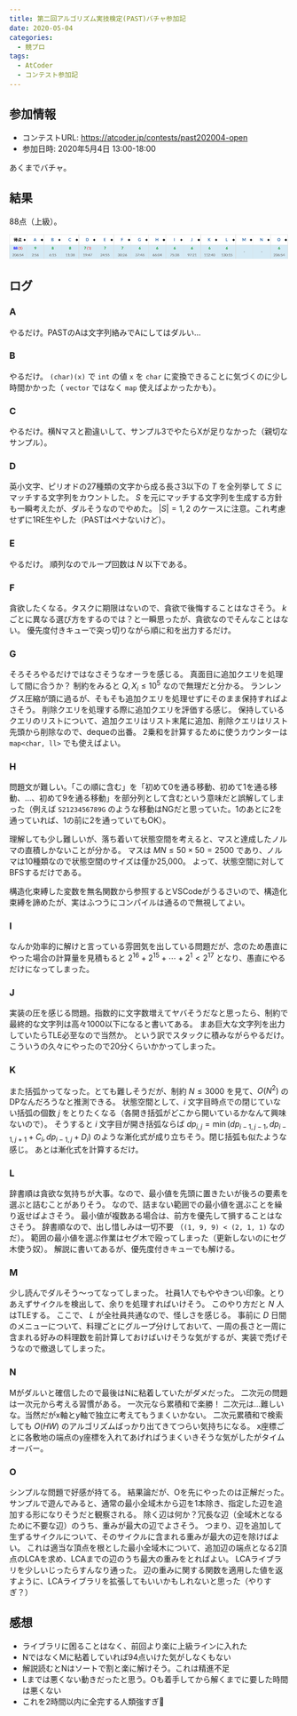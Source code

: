 ```yaml
---
title: 第二回アルゴリズム実技検定(PAST)バチャ参加記
date: 2020-05-04
categories:
  - 競プロ
tags:
  - AtCoder
  - コンテスト参加記
---
```


## 参加情報
- コンテストURL: https://atcoder.jp/contests/past202004-open
- 参加日時: 2020年5月4日 13:00-18:00

あくまでバチャ。

## 結果

88点（上級）。

![](2020-05-04-20-41-16.png)

## ログ

### A
やるだけ。PASTのAは文字列絡みでAにしてはダルい...

### B
やるだけ。 `(char)(x)` で `int` の値 `x` を `char` に変換できることに気づくのに少し時間かかった（ `vector` ではなく `map` 使えばよかったかも）。

### C
やるだけ。横Nマスと勘違いして、サンプル3でやたらXが足りなかった（親切なサンプル）。

### D
英小文字、ピリオドの27種類の文字から成る長さ3以下の $T$ を全列挙して $S$ にマッチする文字列をカウントした。
$S$ を元にマッチする文字列を生成する方針も一瞬考えたが、ダルそうなのでやめた。
$|S| = 1, 2$ のケースに注意。これ考慮せずに1RE生やした（PASTはペナないけど）。

### E
やるだけ。 順列なのでループ回数は $N$ 以下である。

### F
貪欲したくなる。タスクに期限はないので、貪欲で後悔することはなさそう。
$k$ ごとに異なる選び方をするのでは？と一瞬思ったが、貪欲なのでそんなことはない。
優先度付きキューで突っ切りながら順に和を出力するだけ。

### G
そろそろやるだけではなさそうなオーラを感じる。
真面目に追加クエリを処理して間に合うか？
制約をみると $Q, X_i \leq 10^5$ なので無理だと分かる。
ランレングス圧縮が頭に過るが、そもそも追加クエリを処理せずにそのまま保持すればよさそう。
削除クエリを処理する際に追加クエリを評価する感じ。
保持しているクエリのリストについて、追加クエリはリスト末尾に追加、削除クエリはリスト先頭から削除なので、dequeの出番。
2乗和を計算するために使うカウンターは `map<char, ll>` でも使えばよい。

### H
問題文が難しい。「この順に含む」を「初めて0を通る移動、初めて1を通る移動、...、初めて9を通る移動」を部分列として含むという意味だと誤解してしまった（例えば `S2123456789G` のような移動はNGだと思っていた。1のあとに2を通っていれば、1の前に2を通っていてもOK）。

理解しても少し難しいが、落ち着いて状態空間を考えると、マスと達成したノルマの直積しかないことが分かる。
マスは $MN \leq 50 \times 50 = 2500$ であり、ノルマは10種類なので状態空間のサイズは僅か25,000。
よって、状態空間に対してBFSするだけである。

構造化束縛した変数を無名関数から参照するとVSCodeがうるさいので、構造化束縛を諦めたが、実はふつうにコンパイルは通るので無視してよい。

### I
なんか効率的に解けと言っている雰囲気を出している問題だが、念のため愚直にやった場合の計算量を見積もると $2^{16} + 2^{15} + \cdots + 2^1 < 2^{17}$ となり、愚直にやるだけになってしまった。

### J
実装の圧を感じる問題。指数的に文字数増えてヤバそうだなと思ったら、制約で最終的な文字列は高々1000以下になると書いてある。
まあ巨大な文字列を出力していたらTLE必至なので当然か。
という訳でスタックに積みながらやるだけ。こういうの久々にやったので20分くらいかかってしまった。

### K
また括弧かってなった。とても難しそうだが、制約 $N \leq 3000$ を見て、$O(N^2)$ のDPなんだろうなと推測できる。
状態空間として、$i$ 文字目時点での閉じていない括弧の個数 $j$ をとりたくなる（各開き括弧がどこから開いているかなんて興味ないので）。
そうすると $i$ 文字目が開き括弧ならば $dp_{i, j} = \min{(dp_{i - 1, j - 1}, dp_{i - 1, j + 1} + C_i, dp_{i - 1, j} + D_i)}$ のような漸化式が成り立ちそう。閉じ括弧も似たような感じ。
あとは漸化式を計算するだけ。

### L
辞書順は貪欲な気持ちが大事。なので、最小値を先頭に置きたいが後ろの要素を選ぶと詰むことがありそう。
なので、詰まない範囲での最小値を選ぶことを繰り返せばよさそう。
最小値が複数ある場合は、前方を優先して損することはなさそう。
辞書順なので、出し惜しみは一切不要 （`(1, 9, 9) < (2, 1, 1)` なのだ）。
範囲の最小値を選ぶ作業はセグ木で殴ってしまった（更新しないのにセグ木使う奴）。
解説に書いてあるが、優先度付きキューでも解ける。

### M
少し読んでダルそう〜ってなってしまった。
社員1人でもややきつい印象。とりあえずサイクルを検出して、余りを処理すればいけそう。
このやり方だと $N$ 人はTLEする。
ここで、 $L$ が全社員共通なので、怪しさを感じる。
事前に $D$ 日間のメニューについて、料理ごとにグループ分けしておいて、一周の長さと一周に含まれる好みの料理数を前計算しておけばいけそうな気がするが、実装で禿げそうなので撤退してしまった。

### N
Mがダルいと確信したので最後はNに粘着していたがダメだった。
二次元の問題は一次元から考える習慣がある。
一次元なら累積和で楽勝！
二次元は...難しいな。当然だがx軸とy軸で独立に考えてもうまくいかない。
二次元累積和で検索しても $O(HW)$ のアルゴリズムばっかり出てきてつらい気持ちになる。
x座標ごとに各敷地の端点のy座標を入れてあげればうまくいきそうな気がしたがタイムオーバー。

### O
シンプルな問題で好感が持てる。
結果論だが、Oを先にやったのは正解だった。
サンプルで遊んでみると、通常の最小全域木から辺を1本除き、指定した辺を追加する形になりそうだと観察される。
除く辺は何か？冗長な辺（全域木となるために不要な辺）のうち、重みが最大の辺でよさそう。
つまり、辺を追加して生ずるサイクルについて、そのサイクルに含まれる重みが最大の辺を除けばよい。
これは適当な頂点を根とした最小全域木について、追加辺の端点となる2頂点のLCAを求め、LCAまでの辺のうち最大の重みをとればよい。
LCAライブラリを少しいじったらすんなり通った。
辺の重みに関する関数を適用した値を返すように、LCAライブラリを拡張してもいいかもしれないと思った（やりすぎ？）

## 感想
- ライブラリに困ることはなく、前回より楽に上級ラインに入れた
- NではなくMに粘着していれば94点いけた気がしなくもない
- 解説読むとNはソートで割と楽に解けそう。これは精進不足
- Lまでは悪くない動きだったと思う。Oも着手してから解くまでに要した時間は悪くない
- これを2時間以内に全完する人類強すぎ
